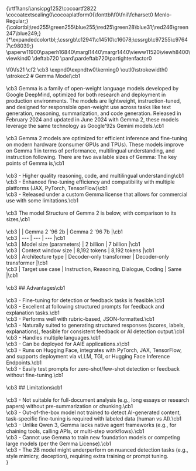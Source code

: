{\rtf1\ansi\ansicpg1252\cocoartf2822
\cocoatextscaling0\cocoaplatform0{\fonttbl\f0\fnil\fcharset0 Menlo-Regular;}
{\colortbl;\red255\green255\blue255;\red25\green28\blue31;\red246\green247\blue249;}
{\*\expandedcolortbl;;\cssrgb\c12941\c14510\c16078;\cssrgb\c97255\c97647\c98039;}
\paperw11900\paperh16840\margl1440\margr1440\vieww11520\viewh8400\viewkind0
\deftab720
\pard\pardeftab720\partightenfactor0

\f0\fs21 \cf2 \cb3 \expnd0\expndtw0\kerning0
\outl0\strokewidth0 \strokec2 # Gemma Model\cb1 \
\
\cb3 Gemma is a family of open-weight language models developed by Google DeepMind, optimized for both research and deployment in production environments. The models are lightweight, instruction-tuned, and designed for responsible open-weight use across tasks like text generation, reasoning, summarization, and code generation. Released in February 2024 and updated in June 2024 with Gemma 2, these models leverage the same technology as Google\'92s Gemini models.\cb1 \
\
\cb3 Gemma 2 models are optimized for efficient inference and fine-tuning on modern hardware (consumer GPUs and TPUs). These models improve on Gemma 1 in terms of performance, multilingual understanding, and instruction following. There are two available sizes of Gemma: The key points of Gemma is,\cb1 \
\
\cb3 - Higher quality reasoning, code, and multilingual understanding\cb1 \
\cb3 - Enhanced fine-tuning efficiency and compatibility with multiple platforms (JAX, PyTorch, TensorFlow)\cb1 \
\cb3 - Released under a custom Gemma license that allows for commercial use with some limitations.\cb1 \
\
\cb3 The model Structure of Gemma 2 is below, with comparison to its sizes,\cb1 \
\
\cb3 |     | Gemma 2 \'96 2b | Gemma 2 \'96 7b |\cb1 \
\cb3 | --- | --- | --- |\cb1 \
\cb3 | Model size (parameters) | 2 billion | 7 billion |\cb1 \
\cb3 | Context window size | 8,192 tokens | 8,192 tokens |\cb1 \
\cb3 | Architecture type | Decoder-only transformer | Decoder-only transformer |\cb1 \
\cb3 | Target use case | Instruction, Reasoning, Dialogue, Coding | Same |\cb1 \
\
\cb3 ## Advantages\cb1 \
\
\cb3 - Fine-tuning for detection or feedback tasks is feasible.\cb1 \
\cb3 - Excellent at following structured prompts for feedback and explanation tasks.\cb1 \
\cb3 - Performs well with rubric-based, JSON-formatted.\cb1 \
\cb3 - Naturally suited to generating structured responses (scores, labels, explanations), feasible for consistent feedback or AI detection output.\cb1 \
\cb3 - Handles multiple languages.\cb1 \
\cb3 - Can be deployed for AAIE applications.x\cb1 \
\cb3 - Runs on Hugging Face, integrates with PyTorch, JAX, TensorFlow, and supports deployment via vLLM, TGI, or Hugging Face Inference Endpoints.\cb1 \
\cb3 - Easily test prompts for zero-shot/few-shot detection or feedback without fine-tuning.\cb1 \
\
\cb3 ## Limitations\cb1 \
\
\cb3 - Not suitable for full-document analysis (e.g., long essays or research papers) without pre-summarization or chunking.\cb1 \
\cb3 - Out-of-the-box model not trained to detect AI-generated content, task-specific fine-tuning is required with labeled data (human vs AI).\cb1 \
\cb3 - Unlike Qwen 3, Gemma lacks native agent frameworks (e.g., for chaining tools, calling APIs, or multi-step workflows).\cb1 \
\cb3 - Cannot use Gemma to train new foundation models or competing large models (per the Gemma License).\cb1 \
\cb3 - The 2B model might underperform on nuanced detection tasks (e.g., style mimicry, deception), requiring extra training or prompt tuning.\
}